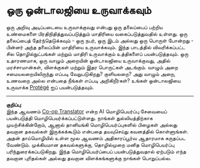 <!--
CO_OP_TRANSLATOR_METADATA:
{
  "original_hash": "a057a8604f3976c3e309884453f1fad0",
  "translation_date": "2025-10-11T11:37:36+00:00",
  "source_file": "lessons/2-Symbolic/assignment.md",
  "language_code": "ta"
}
-->
# ஒரு ஒன்டாலஜியை உருவாக்கவும்

ஒரு அறிவு அடிப்படையை உருவாக்குவது என்பது ஒரு தலைப்பைப் பற்றிய உண்மைகளை பிரதிநிதித்துவப்படுத்தும் மாதிரியை வகைப்படுத்துவதில் உள்ளது. ஒரு தலைப்பைத் தேர்ந்தெடுக்கவும் - ஒரு நபர், ஒரு இடம் அல்லது ஒரு பொருள் போன்றது - பின்னர் அந்த தலைப்பின் மாதிரியை உருவாக்கவும். இந்த பாடத்தில் விவரிக்கப்பட்ட சில தொழில்நுட்பங்கள் மற்றும் மாதிரி உருவாக்கும் உத்திகளைப் பயன்படுத்தவும். ஒரு உதாரணமாக, ஒரு வாழும் அறையின் ஒன்டாலஜியை உருவாக்குவது, அதில் மரச்சாமான்கள், விளக்குகள் மற்றும் இதர பொருட்கள் அடங்கும். வாழும் அறை சமையலறையிலிருந்து எப்படி வேறுபடுகிறது? குளியலறை? அது வாழும் அறை, உணவறை அல்ல என்பதை நீங்கள் எப்படி அறிகிறீர்கள்? உங்கள் ஒன்டாலஜியை உருவாக்க [Protégé](https://protege.stanford.edu/) ஐப் பயன்படுத்தவும்.

---

**குறிப்பு**:  
இந்த ஆவணம் [Co-op Translator](https://github.com/Azure/co-op-translator) என்ற AI மொழிபெயர்ப்பு சேவையைப் பயன்படுத்தி மொழிபெயர்க்கப்பட்டுள்ளது. நாங்கள் துல்லியத்திற்காக முயற்சிக்கின்றோம், ஆனால் தானியங்கி மொழிபெயர்ப்புகளில் பிழைகள் அல்லது தவறான தகவல்கள் இருக்கக்கூடும் என்பதை தயவுசெய்து கவனத்தில் கொள்ளுங்கள். அதன் தாய்மொழியில் உள்ள மூல ஆவணம் அதிகாரப்பூர்வ ஆதாரமாக கருதப்பட வேண்டும். முக்கியமான தகவல்களுக்கு, தொழில்முறை மனித மொழிபெயர்ப்பு பரிந்துரைக்கப்படுகிறது. இந்த மொழிபெயர்ப்பைப் பயன்படுத்துவதால் ஏற்படும் எந்த தவறான புரிதல்கள் அல்லது தவறான விளக்கங்களுக்கு நாங்கள் பொறுப்பல்ல.